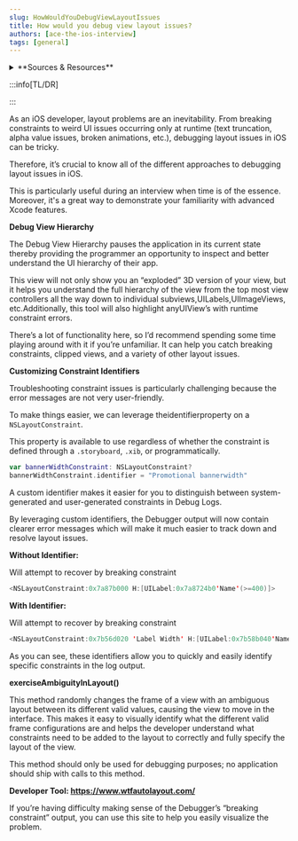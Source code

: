 ```yaml
---
slug: HowWouldYouDebugViewLayoutIssues
title: How would you debug view layout issues?
authors: [ace-the-ios-interview]
tags: [general]
---
```


<details>
  <summary>**Sources & Resources**</summary>

  **Main Source:** [Ace the iOS Interview](https://aryamansharda.gumroad.com/l/tcvck)

  **Additional Sources:**

  **Further Reading:**

</details>

:::info[TL/DR]

:::

As an iOS developer, layout problems are an inevitability. From breaking constraints to weird UI issues occurring only at runtime (text truncation, alpha value issues, broken animations, etc.), debugging layout issues in iOS can be tricky.

Therefore, it’s crucial to know all of the different approaches to debugging layout issues in iOS.

This is particularly useful during an interview when time is of the essence. Moreover, it's a great way to demonstrate your familiarity with advanced Xcode features.

**Debug View Hierarchy**

The Debug View Hierarchy pauses the application in its current state thereby providing the programmer an opportunity to inspect and better understand the UI hierarchy of their app.


This view will not only show you an “exploded” 3D version of your view, but it helps you understand the full hierarchy of the view from the top most view controllers all the way down to individual subviews,UILabels,UIImageViews, etc.Additionally, this tool will also highlight
anyUIView’s with runtime constraint errors.

There’s a lot of functionality here, so I’d recommend spending some time playing around with it if you’re unfamiliar. It can help you catch breaking constraints, clipped views, and a variety of other layout issues.

**Customizing Constraint Identifiers**

Troubleshooting constraint issues is particularly challenging because the error messages are not very user-friendly.

To make things easier, we can leverage theidentifierproperty on a `NSLayoutConstraint`.

This property is available to use regardless of whether the constraint is defined through a `.storyboard`, `.xib`, or programmatically.

```swift
var bannerWidthConstraint: NSLayoutConstraint?
bannerWidthConstraint.identifier = "Promotional bannerwidth"
```

A custom identifier makes it easier for you to distinguish between system-generated and user-generated constraints in Debug Logs.

By leveraging custom identifiers, the Debugger output will now contain clearer error messages which will make it much easier to track down and resolve layout issues.

**Without Identifier:**

Will attempt to recover by breaking constraint

```swift
<NSLayoutConstraint:0x7a87b000 H:[UILabel:0x7a8724b0'Name'(>=400)]>
```

**With Identifier:**

Will attempt to recover by breaking constraint

```swift
<NSLayoutConstraint:0x7b56d020 'Label Width' H:[UILabel:0x7b58b040'Name'(>=400)]>
```

As you can see, these identifiers allow you to quickly and easily identify specific constraints in the log output.


**exerciseAmbiguityInLayout()**

This method randomly changes the frame of a view with an ambiguous layout between its different valid values, causing the view to move in the interface. This makes it easy to visually identify what the different valid frame configurations are and helps the developer understand what constraints need to be added to the layout to correctly and fully specify the layout of the view.

This method should only be used for debugging purposes; no application should ship with calls to this method.

**Developer Tool: https://www.wtfautolayout.com/**

If you’re having difficulty making sense of the Debugger’s “breaking constraint” output, you can use this site to help you easily visualize the problem.
